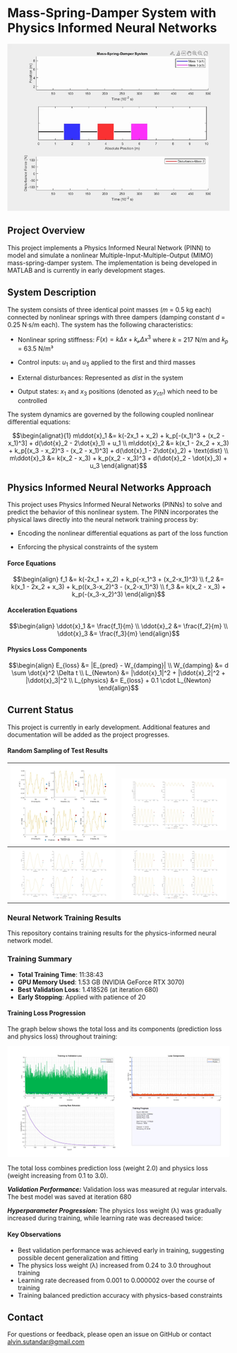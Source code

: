 # Mass-Spring-Damper System with Physics Informed Neural Networks

![Mass Spring Damper Animation](3c8332237d0380.gif)

## Project Overview

This project implements a Physics Informed Neural Network (PINN) to model and simulate a nonlinear Multiple-Input-Multiple-Output (MIMO) mass-spring-damper system. The implementation is being developed in MATLAB and is currently in early development stages.

## System Description

The system consists of three identical point masses ($m$ = 0.5 kg each) connected by nonlinear springs with three dampers (damping constant $d$ = 0.25 N·s/m each). The system has the following characteristics:

- Nonlinear spring stiffness: $F(x) = kΔx + kₚΔx^3$ where $k$ = 217 N/m and $k_p$ = 63.5 N/m³

- Control inputs: $u_1$ and $u_3$ applied to the first and third masses

- External disturbances: Represented as $dist$ in the system

- Output states: $x_1$ and $x_3$ positions (denoted as $y_{ctr}$) which need to be controlled

The system dynamics are governed by the following coupled nonlinear differential equations:

```math
\begin{alignat}{1}
m\ddot{x}_1 &= k(-2x_1 + x_2) + k_p[-(x_1)^3 + (x_2 - x_1)^3] + d(\dot{x}_2 - 2\dot{x}_1) + u_1 \\
m\ddot{x}_2 &= k(x_1 - 2x_2 + x_3) + k_p[(x_3 - x_2)^3 - (x_2 - x_1)^3] + d(\dot{x}_1 - 2\dot{x}_2) + \text{dist} \\
m\ddot{x}_3 &= k(x_2 - x_3) + k_p(x_2 - x_3)^3 + d(\dot{x}_2 - \dot{x}_3) + u_3
\end{alignat}
```

## Physics Informed Neural Networks Approach

This project uses Physics Informed Neural Networks (PINNs) to solve and predict the behavior of this nonlinear system. The PINN incorporates the physical laws directly into the neural network training process by:

- Encoding the nonlinear differential equations as part of the loss function

- Enforcing the physical constraints of the system

#### Force Equations
```math
\begin{align}
f_1 &= k(-2x_1 + x_2) + k_p(-x_1^3 + (x_2-x_1)^3) \\
f_2 &= k(x_1 - 2x_2 + x_3) + k_p((x_3-x_2)^3 - (x_2-x_1)^3) \\
f_3 &= k(x_2 - x_3) + k_p(-(x_3-x_2)^3)
\end{align}
````

#### Acceleration Equations
```math
\begin{align}
\ddot{x}_1 &= \frac{f_1}{m} \\
\ddot{x}_2 &= \frac{f_2}{m} \\
\ddot{x}_3 &= \frac{f_3}{m}
\end{align}
```

#### Physics Loss Components
```math
\begin{align}
E_{loss} &= |E_{pred} - W_{damping}| \\
W_{damping} &= d \sum \dot{x}^2 \Delta t \\
L_{Newton} &= |\ddot{x}_1|^2 + |\ddot{x}_2|^2 + |\ddot{x}_3|^2 \\
L_{physics} &= E_{loss} + 0.1 \cdot L_{Newton}
\end{align}
```

## Current Status

This project is currently in early development. Additional features and documentation will be added as the project progresses.

#### Random Sampling of Test Results

| ![1](3f8c2e94a17d05.jpg) | ![2](3f2ce8716b9d42.jpg) |
|----|----|
| ![3](5a7db1492e8c06.jpg) | ![4](8d4af2371c6e90.jpg) |

### Neural Network Training Results

This repository contains training results for the physics-informed neural network model.

### Training Summary

- **Total Training Time**: 11:38:43
- **GPU Memory Used**: 1.53 GB (NVIDIA GeForce RTX 3070)
- **Best Validation Loss**: 1.418526 (at iteration 680)
- **Early Stopping**: Applied with patience of 20

#### Training Loss Progression

The graph below shows the total loss and its components (prediction loss and physics loss) throughout training:

![Training Progress Monitoring](3a7f216e48d905.jpg)

The total loss combines prediction loss (weight 2.0) and physics loss (weight increasing from 0.1 to 3.0).

__*Validation Performance:*__ Validation loss was measured at regular intervals. The best model was saved at iteration 680

__*Hyperparameter Progression:*__ The physics loss weight (λ) was gradually increased during training, while learning rate was decreased twice:

#### Key Observations

- Best validation performance was achieved early in training, suggesting possible decent generalization and fitting
- The physics loss weight (λ) increased from 0.24 to 3.0 throughout training
- Learning rate decreased from 0.001 to 0.000002 over the course of training
- Training balanced prediction accuracy with physics-based constraints

## Contact

For questions or feedback, please open an issue on GitHub or contact alvin.sutandar@gmail.com

